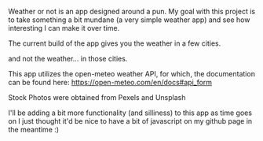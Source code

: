 Weather or not is an app designed around a pun. My goal with this project is to take something a bit mundane (a very simple weather app) and see how interesting I can make it over time.  


The current build of the app gives you the weather in a few cities.  

and not the weather... in those cities. 

This app utilizes the open-meteo weather API, for which, the documentation can be found here: 
https://open-meteo.com/en/docs#api_form

Stock Photos were obtained from Pexels and Unsplash


I'll be adding a bit more functionality (and silliness) to this app as time goes on
I just thought it'd be nice to have a bit of javascript on my github page in the meantime :) 